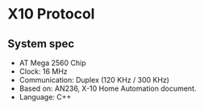 # X10 Protocol
## System spec
- AT Mega 2560 Chip
- Clock: 16 MHz
- Communication: Duplex (120 KHz / 300 KHz)
- Based on: AN236, X-10 Home Automation document.
- Language: C++
